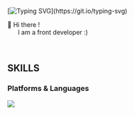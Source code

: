 [![Typing SVG](https://readme-typing-svg.demolab.com?font=Montserrat&duration=3000&pause=200&color=FFFFFF&width=435&lines=This+is+sooomin+kim+!)](https://git.io/typing-svg)

👋  Hi there ! <br/>
&nbsp;&nbsp;&nbsp;&nbsp;&nbsp;&nbsp;I am a front developer :)

<br/>

## SKILLS
### Platforms & Languages

<img src="https://img.shields.io/badge/Android-3DDC84?style=flat-square&logo=Android&logoColor=white"/>

<!--
**suminqqq/suminqqq** is a ✨ _special_ ✨ repository because its `README.md` (this file) appears on your GitHub profile.

Here are some ideas to get you started:

- 🔭 I’m currently working on ...
- 🌱 I’m currently learning ...
- 👯 I’m looking to collaborate on ...
- 🤔 I’m looking for help with ...
- 💬 Ask me about ...
- 📫 How to reach me: ...
- 😄 Pronouns: ...
- ⚡ Fun fact: ...
-->
